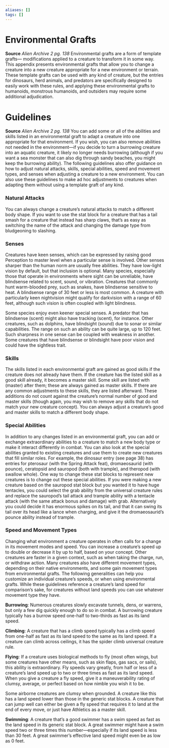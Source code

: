 ```yaml
---
aliases: []
tags: []
---
```


# Environmental Grafts

**Source** _Alien Archive 2 pg. 138_
Environmental grafts are a form of template grafts— modifications applied to a creature to transform it in some way. This appendix presents environmental grafts that allow you to change a creature into a new creature appropriate for a new environment or terrain. These template grafts can be used with any kind of creature, but the entries for dinosaurs, herd animals, and predators are specifically designed to easily work with these rules, and applying these environmental grafts to humanoids, monstrous humanoids, and outsiders may require some additional adjudication.

# Guidelines

**Source** _Alien Archive 2 pg. 138_
You can add some or all of the abilities and skills listed in an environmental graft to adapt a creature into one appropriate for that environment. If you wish, you can also remove abilities not needed in the environment—if you decide to turn a burrowing creature into an aquatic creature, it likely no longer needs burrowing (although if you want a sea monster that can also dig through sandy beaches, you might keep the burrowing ability). The following guidelines also offer guidance on how to adjust natural attacks, skills, special abilities, speed and movement types, and senses when adjusting a creature to a new environment. You can also use these guidelines to make ad hoc adjustments to creatures when adapting them without using a template graft of any kind.

### Natural Attacks

You can always change a creature’s natural attacks to match a different body shape. If you want to use the stat block for a creature that has a tail smash for a creature that instead has sharp claws, that’s as easy as switching the name of the attack and changing the damage type from bludgeoning to slashing.

### Senses

Creatures have keen senses, which can be expressed by raising good Perception to master level when a particular sense is involved. Other senses sharper than the human norm are usually free abilities. They have low-light vision by default, but that inclusion is optional. Many species, especially those that operate in environments where sight can be unreliable, have blindsense related to scent, sound, or vibration. Creatures that commonly hunt warm-blooded prey, such as snakes, have blindsense sensitive to heat. A blindsense range of 30 feet or less is most common. A creature with particularly keen nightvision might qualify for darkvision with a range of 60 feet, although such vision is often coupled with light blindness.

Some species enjoy even keener special senses. A predator that has blindsense (scent) might also have tracking (scent), for instance. Other creatures, such as dolphins, have blindsight (sound) due to sonar or similar capabilities. The range on such an ability can be quite large, up to 120 feet. Such sharpness in one sense can be coupled with weakness in another. Some creatures that have blindsense or blindsight have poor vision and could have the sightless trait.

### Skills

The skills listed in each environmental graft are gained as good skills if the creature does not already have them. If the creature has the listed skill as a good skill already, it becomes a master skill. Some skill are listed with (master) after them; these are always gained as master skills. If there are any common adjustments to these skills, they are listed afterward. These additions do not count against the creature’s normal number of good and master skills (though again, you may wish to remove any skills that do not match your new creature concept). You can always adjust a creature’s good and master skills to match a different body shape.

### Special Abilities

In addition to any changes listed in an environmental graft, you can add or exchange extraordinary abilities to a creature to match a new body type or make it interact differently in combat. You can also look at the special abilities granted to existing creatures and use them to create new creatures that fill similar roles. For example, the dinosaur entry (see page 38) has entries for pterosaur (with the Spring Attack feat), dromaeosaurid (with pounce), ceratopsid and sauropod (both with trample), and theropod (with swallow whole). One way to change these stat blocks to represent new creatures is to change out these special abilities. If you were making a new creature based on the sauropod stat block but you wanted it to have huge tentacles, you could select the grab ability from the universal creature rules and replace the sauropod’s tail attack and trample ability with a tentacle attack (with the same attack bonus and damage) with grab. Alternatively you could decide it has enormous spikes on its tail, and that it can swing its tail over its head like a lance when charging, and give it the dromaeosaurid’s pounce ability instead of trample.

### Speed and Movement Types

Changing what environment a creature operates in often calls for a change in its movement modes and speed. You can increase a creature’s speed up to double or decrease it by up to half, based on your concept. Other creatures are faster in a given context, such as when taking the charge, run, or withdraw action. Many creatures also have different movement types, depending on their native environments, and some gain movement types from environmental grafts. The following generalities can help you customize an individual creature’s speeds, or when using environmental grafts. While these guidelines reference a creature’s land speed for comparison’s sake, for creatures without land speeds you can use whatever movement type they have.

**Burrowing**: Numerous creatures slowly excavate tunnels, dens, or warrens, but only a few dig quickly enough to do so in combat. A burrowing creature typically has a burrow speed one-half to two-thirds as fast as its land speed.

**Climbing**: A creature that has a climb speed typically has a climb speed from one-half as fast as its land speed to the same as its land speed. If a creature can climb across ceilings, it has the spider climb universal creature rule.

**Flying**: If a creature uses biological methods to fly (most often wings, but some creatures have other means, such as skin flaps, gas sacs, or sails), this ability is extraordinary. Fly speeds vary greatly, from half or less of a creature’s land speed up to two or three times as fast as its land speed. When you give a creature a fly speed, give it a maneuverability rating of clumsy, average, or perfect based on how nimble you wish it to be.

Some airborne creatures are clumsy when grounded. A creature like this has a land speed lower than those in the generic stat blocks. A creature that can jump well can either be given a fly speed that requires it to land at the end of every move, or just have Athletics as a master skill.

**Swimming**: A creature that’s a good swimmer has a swim speed as fast as the land speed in its generic stat block. A great swimmer might have a swim speed two or three times this number—especially if its land speed is less than 30 feet. A great swimmer’s effective land speed might even be as low as 0 feet.
